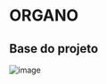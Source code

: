 # ORGANO

## Base do projeto

![image](https://user-images.githubusercontent.com/113216494/211813715-ea30ec5b-c791-414c-a33e-4fc27d34c9a6.png)
